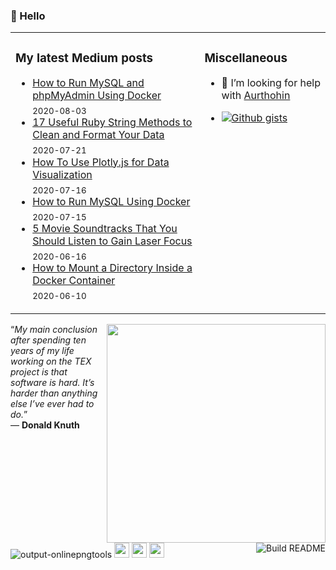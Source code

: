 ### 👋  Hello

<table>
<tr>
<td width="60%" valign="top">

### My latest Medium posts

<!-- blog starts -->
* [How to Run MySQL and phpMyAdmin Using Docker](https://towardsdatascience.com/how-to-run-mysql-and-phpmyadmin-using-docker-17dfe107eab7?source=rss-4430950b9342------2) <br/> <sub>2020-08-03</sub>
* [17 Useful Ruby String Methods to Clean and Format Your Data](https://towardsdatascience.com/17-useful-ruby-string-methods-to-clean-and-format-your-data-9c9147ff87b9?source=rss-4430950b9342------2) <br/> <sub>2020-07-21</sub>
* [How To Use Plotly.js for Data Visualization](https://towardsdatascience.com/how-to-use-plotly-js-for-data-visualization-46933e1bbd29?source=rss-4430950b9342------2) <br/> <sub>2020-07-16</sub>
* [How to Run MySQL Using Docker](https://towardsdatascience.com/how-to-run-mysql-using-docker-ed4cebcd90e4?source=rss-4430950b9342------2) <br/> <sub>2020-07-15</sub>
* [5 Movie Soundtracks That You Should Listen to Gain Laser Focus](https://medium.com/illumination/5-movie-soundtracks-that-you-should-listen-to-gain-laser-focus-85e024184a07?source=rss-4430950b9342------2) <br/> <sub>2020-06-16</sub>
* [How to Mount a Directory Inside a Docker Container](https://towardsdatascience.com/how-to-mount-a-directory-inside-a-docker-container-4cee379c298b?source=rss-4430950b9342------2) <br/> <sub>2020-06-10</sub>
<!-- blog ends -->
</td>
<td width="40%" valign="top">

### Miscellaneous

- 🤔 I’m looking for help with [Aurthohin][aurthohin]
<!-- https://github.com/lifeparticle/Gist-Count -->
- [![Github gists](https://gist-count.vercel.app/api?username=lifeparticle)](https://gist.github.com/lifeparticle)

</td>
</tr>
</table>

<a href="https://github.com/anuraghazra/github-readme-stats"><img src="https://github-readme-stats.vercel.app/api?username=lifeparticle&theme=dark&show_icons=true" width=350 align="right" /></a>
<!-- programming-quote starts -->
“*My main conclusion after spending ten years of my life working on the TEX project is that software is hard. It’s harder than anything else I’ve ever had to do.*”<br/>— **Donald Knuth**
<!-- programming-quote ends -->

![output-onlinepngtools](https://user-images.githubusercontent.com/1612112/89610802-d9f02000-d8be-11ea-873f-aa51c23073e5.png)
[<img height="24" width="24" src="https://cdn.jsdelivr.net/npm/simple-icons@v3/icons/medium.svg" />][medium]
[<img height="24" width="24" src="https://cdn.jsdelivr.net/npm/simple-icons@v3/icons/linkedin.svg" />][linkedin]
[<img height="24" width="24" src="https://cdn.jsdelivr.net/npm/simple-icons@v3/icons/stackoverflow.svg" />][stackoverflow]
[<img align="right" src="https://github.com/lifeparticle/lifeparticle/workflows/Build%20README/badge.svg" alt="Build README">][build]

[medium]: https://medium.com/@lifeparticle
[linkedin]: https://www.linkedin.com/in/mahbubzaman
[stackoverflow]: https://stackoverflow.com/users/2611484/lifeparticle
[build]: https://github.com/lifeparticle/lifeparticle/workflows/Build%20README/badge.svg
[aurthohin]: https://github.com/lifeparticle/Aurthohin
